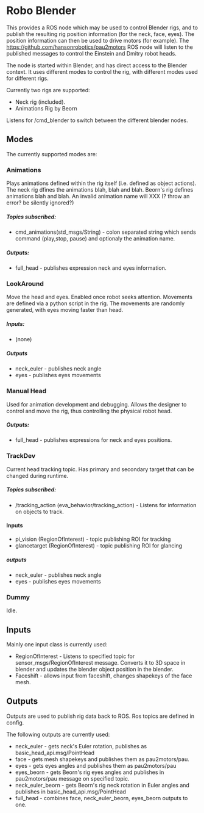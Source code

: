 # Robo Blender

This provides a ROS node which may be used to control Blender rigs,
and to publish the resulting rig position information (for the neck,
face, eyes).  The position information can then be used to drive motors
(for example).  The https://github.com/hansonrobotics/pau2motors ROS
node will listen to the published messages to control the Einstein
and Dmitry robot heads.

The node is started within Blender, and has direct access to the
Blender context.  It uses different modes to control the rig, with
different modes used for different rigs. 

Currently two rigs are supported:
  * Neck rig (included).
  * Animations Rig by Beorn

Listens for /cmd_blender to switch between the different blender nodes.

## Modes
The currently supported modes are:

### Animations
Plays animations defined within the rig itself (i.e. defined as object
actions).  The neck rig dfines the animations blah, blah and blah. 
Beorn's rig defines animations blah and blah.  An invalid animation name
will XXX (? throw an error? be silently ignored?)

##### Topics subscribed:
  * cmd_animations(std_msgs/String) - colon separated string which
    sends command (play,stop, pause) and optionaly the animation name.

##### Outputs:
  * full_head - publishes expression neck and eyes information.

### LookAround
Move the head and eyes. Enabled once robot seeks attention. Movements
are defined via a python script in the rig.  The movements are randomly
generated, with eyes moving faster than head.

##### Inputs:
  * (none)

##### Outputs
  * neck_euler - publishes neck angle
  * eyes - publishes eyes movements

### Manual Head
Used for animation development and debugging. Allows the designer
to control and move the rig, thus controlling the physical robot head.

##### Outputs:
  * full_head  - publishes expressions for neck and eyes positions.

### TrackDev
Current head tracking topic. Has primary and secondary target that
can be changed during runtime.

##### Topics subscribed:
  * /tracking_action (eva_behavior/tracking_action) - Listens for
    information on objects to track.

#### Inputs
  * pi_vision (RegionOfInterest) - topic publishing ROI  for tracking
  * glancetarget (RegionOfInterest) - topic publishing ROI for glancing

##### outputs
  * neck_euler - publishes neck angle
  * eyes - publishes eyes movements

### Dummy
Idle.

## Inputs
Mainly one input class is currently used:
  * RegionOfInterest - Listens to specified topic for 
    sensor_msgs/RegionOfInterest message. Converts it to 3D space
    in blender and updates the blender object position in the blender.
  * Faceshift - allows input from faceshift, changes shapekeys 
    of the face mesh.

## Outputs
Outputs are used to publish rig data back to ROS.  Ros topics are 
defined in config.

The following outputs are currently used:
  * neck_euler - gets neck's Euler rotation, publishes as
    basic_head_api.msg/PointHead
  * face - gets mesh shapekeys and publishes them as pau2motors/pau. 
  * eyes - gets eyes angles and publishes them as pau2motors/pau
  * eyes_beorn - gets Beorn's rig eyes angles and publishes in 
    pau2motors/pau message on specified topic.
  * neck_euler_beorn  - gets Beorn's rig neck rotation in Euler angles
    and publishes in basic_head_api.msg/PointHead
  * full_head - combines face, neck_euler_beorn, eyes_beorn outputs to one.

